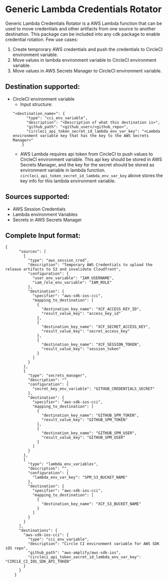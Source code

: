 # Generic Lambda Credentials Rotator

Generic Lambda Credentials Rotator is a AWS Lambda function that can be used to move credentials and other artifacts from one source to another destination. This package can be included into any cdk package to enable credential rotation. Few use cases:

1. Create temprorary AWS credentials and push the credentials to CircleCI environment variable. 
2. Move values in lambda environment variable to CircleCI environment variable. 
3. Move values in AWS Secrets Manager to CircleCI environment variable.

## Destination supported:

- CircleCI environment variable
    - Input structure:
    ```
    "<destination_name>": {
          "type": "cci_env_variable",
          "description": "<Description of what this destination is>",
          "github_path": "<github_user>/<github_repo>",
          "circleci_api_token_secret_id_lambda_env_var_key": "<Lambda environment variable key that has the key to the AWS Secrets Manager>"
        }
    ```
    - AWS Lambda requires api token from CircleCI to push values to CircleCI environment variable. This api key should be stored in AWS Secrets Manager, and the key for the secret should be stored as environment variable in lambda function. `circleci_api_token_secret_id_lambda_env_var_key` above stores the key info for this lambda environment variable. 

## Sources supported:

- AWS Session Credentials
- Lambda environment Variables
- Secrets in AWS Secrets Manager

## Complete Input format:

```cli
{
      "sources": [
        {
          "type": "aws_session_cred",
          "description": "Temporary AWS Credentials to upload the release artifacts to S3 and invalidate Cloudfront",
          "configuration": {
            "user_env_variable": "IAM_USERNAME",
            "iam_role_env_variable": "IAM_ROLE"
          },
          "destination": {
            "specifier": "aws-sdk-ios-cci",
            "mapping_to_destination": [
              {
                "destination_key_name": "XCF_ACCESS_KEY_ID",
                "result_value_key": "access_key_id"
              },
              {
                "destination_key_name": "XCF_SECRET_ACCESS_KEY",
                "result_value_key": "secret_access_key"
              },
              {
                "destination_key_name": "XCF_SESSION_TOKEN",
                "result_value_key": "session_token"
              }
            ]
          }
        },
        {
          "type": "secrets_manager",
          "description": "",
          "configuration": {
            "secret_key_env_variable": "GITHUB_CREDENTIALS_SECRET"
          },
          "destination": {
            "specifier": "aws-sdk-ios-cci",
            "mapping_to_destination": [
              {
                "destination_key_name": "GITHUB_SPM_TOKEN",
                "result_value_key": "GITHUB_SPM_TOKEN"
              },
              {
                "destination_key_name": "GITHUB_SPM_USER",
                "result_value_key": "GITHUB_SPM_USER"
              }
            ]
          }
        },
        {
          "type": "lambda_env_variables",
          "description": "",
          "configuration": {
            "lambda_env_var_key": "SPM_S3_BUCKET_NAME"
          },
          "destination": {
            "specifier": "aws-sdk-ios-cci",
            "mapping_to_destination": [
              {
                "destination_key_name": "XCF_S3_BUCKET_NAME"
              }
            ]
          }
        }
      ],
      "destinations": {
        "aws-sdk-ios-cci": {
          "type": "cci_env_variable",
          "description": "Circle CI environment variable for AWS SDK iOS repo",
          "github_path": "aws-amplify/aws-sdk-ios",
          "circleci_api_token_secret_id_lambda_env_var_key": "CIRCLE_CI_IOS_SDK_API_TOKEN"
        }
      }
    }

```